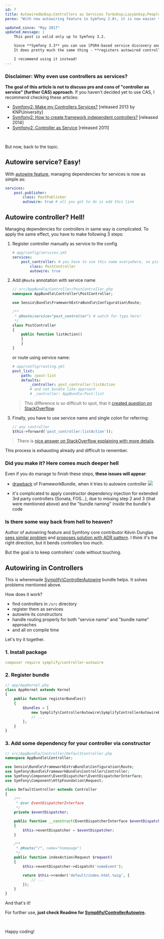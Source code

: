 ```yaml
---
id: 7
title: Autowired&nbsp;Controllers as Services for&nbsp;Lazy&nbsp;People
perex: "With new autowiring feature in Symfony 2.8+, it is now easier to manage dependencies for services. But what about for controllers? Unfortunately, there are 3 annoying steps you have to do. Today I will show you, how to reduce them to 0."

updated_since: "May 2017"
updated_message: |
    This post is valid only up to Symfony 3.2.

    Since **Symfony 3.3** you can use [PSR4-based service discovery and registration](https://github.com/symfony/symfony/pull/21289).
    It does pretty much the same thing - **registers autowired controllers** (and more) - and it has native support in Symfony.

    I recommend using it instead!
---
```


### Disclaimer: Why even use controllers as services?

**The goal of this article is not to discuss pro and cons of "controller as service" (further CAS) approach**. If you
haven't decided yet to use CAS, I recommend checking these articles:

- [Symfony2: Make my Controllers Services?](https://knpuniversity.com/screencast/question-answer-day/controllers-services) [released 2013 by KNPUniversity]
- [Symfony2: How to create framework independent controllers?](http://php-and-symfony.matthiasnoback.nl/2014/06/how-to-create-framework-independent-controllers) [released 2014]
- [Symfony2: Controller as Service](http://richardmiller.co.uk/2011/04/15/symfony2-controller-as-service) [released 2011]

<br>

But now, back to the topic.

## Autowire service? Easy!

With [autowire feature](https://dunglas.fr/2015/10/new-in-symfony-2-83-0-services-autowiring), managing dependencies for services is now as simple as:

```yaml
services:
    post.publisher:
        class: PostPublisher
        autowire: true # all you got to do is add this line
```


## Autowire controller? Hell!

Managing dependencies for controllers in same way is complicated. To apply the same effect, you have to make following 3 steps:

1. Register controller manually as service to the config

    ```yaml
    # app/config/services.yml
    services:
        post_controller: # you have to use this name everywhere, so pick it wisely
            class: PostController
            autowire: true
    ```

2. Add `@Route` annotation with service name

    ```php
    // src/AppBundle/Controller/PostController.php
    namespace AppBundle\Controller\PostController;

    use Sensio\Bundle\FrameworkExtraBundle\Configuration\Route;

    /**
     * @Route(service="post_controller") # watch for typo here!
     */
    class PostController
    {
        public function listAction()
        {
        }
    }
    ```

    or route using service name:

    ```yaml
    # app/config/routing.yml
    post_list:
        path: /post-list
        defaults:
            _controller: post_controller:listAction
            # and not bundle like approach
            # _controller: AppBundle:Post:list
    ```

    > This difference is so difficult to spot, that it [created question on StackOverflow](https://stackoverflow.com/a/27221394/1348344).

3. Finally, you have to use service name and single colon for referring:

    ```php
    // any controller
    $this->forward('post_controller:listAction'));
    ```

> There is [nice answer on StackOverflow explaining with more details](https://stackoverflow.com/questions/31366074/how-exactly-can-i-define-a-controller-as-service-using-annotations/31366589#31366589).

This process is exhausting already and difficult to remember.

### Did you make it? Here comes much deeper hell

Even if you do manage to finish these steps, **these issues will appear**:

- [drawback](https://stackoverflow.com/questions/33857659/symfony-autowiring-services-with-the-controller) of FrameworkBundle, when it tries to autowire controller
    <img src="http://i.stack.imgur.com/r4cBD.png">

- it's complicated to apply constructor dependency injection for extended 3rd party controllers (Sonata, FOS...), due to missing step 2 and 3 (that were mentioned above) and the "bundle naming" inside the bundle's code

### Is there some way back from hell to heaven?

Author of autowiring feature and Symfony core contributor Kévin Dunglas [sees similar problem](https://github.com/symfony/symfony/pull/16863#issuecomment-162221353) and [proposes solution with ADR pattern](https://dunglas.fr/2016/01/dunglasactionbundle-symfony-controllers-redesigned). I think it's the right direction, but it bends controllers too much.

But the goal is to keep controllers' code without touching.

## Autowiring in Controllers

This is wheremade [Symplify\ControllerAutowire](https://github.com/Symplify/ControllerAutowire) bundle helps. It solves problems mentioned above.

How does it work?

- find controllers in `/src` directory
- register them as services
- autowire its constructors
- handle routing properly for both "service name" and "bundle name" approaches
- and all on compile time

Let's try it together.

### 1. Install package

```yaml
composer require symplify/controller-autowire
```

### 2. Register bundle

```php
// app/AppKernel.php
class AppKernel extends Kernel
{
    public function registerBundles()
    {
        $bundles = [
            new Symplify\ControllerAutowire\SymplifyControllerAutowireBundle(),
            // ...
        ];
    }
}
```

### 3. Add some dependency for your controller via constructor

```php
// src/AppBundle/Controller/DefaultController.php
namespace AppBundle\Controller;

use Sensio\Bundle\FrameworkExtraBundle\Configuration\Route;
use Symfony\Bundle\FrameworkBundle\Controller\Controller;
use Symfony\Component\EventDispatcher\EventDispatcherInterface;
use Symfony\Component\HttpFoundation\Request;

class DefaultController extends Controller
{
    /**
     * @var EventDispatcherInterface
     */
    private $eventDispatcher;

    public function __construct(EventDispatcherInterface $eventDispatcher)
    {
        $this->eventDispatcher = $eventDispatcher;
    }

    /**
     * @Route("/", name="homepage")
     */
    public function indexAction(Request $request)
    {
        $this->eventDispatcher->dispatch('someEvent');

        return $this->render('default/index.html.twig', [
            // ...
        ]);
    }
}
```

And that's it!

For further use, **just check Readme for [Symplify/ControllerAutowire](https://github.com/Symplify/ControllerAutowire).**

<br>

Happy coding!
